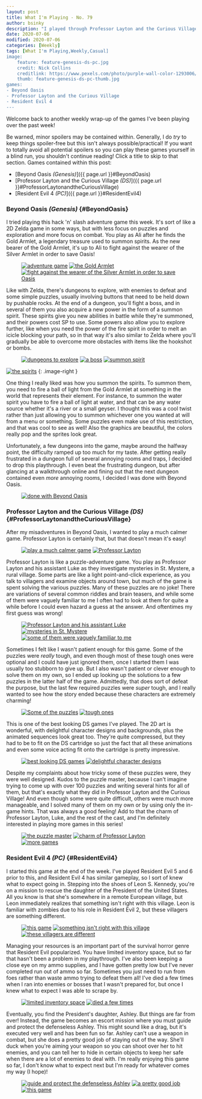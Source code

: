 ```yaml
---
layout: post
title: What I'm Playing - No. 79
author: bsinky
description: "I played through Professor Layton and the Curious Village and began Resident Evil 4 this week."
date: 2020-07-06
modified: 2020-07-06
categories: [Weekly]
tags: [What I'm Playing,Weekly,Casual]
image:
    feature: feature-genesis-ds-pc.jpg
    credit: Nick Collins
    creditlink: https://www.pexels.com/photo/purple-wall-color-1293006/
    thumb: feature-genesis-ds-pc-thumb.jpg
games:
- Beyond Oasis
- Professor Layton and the Curious Village
- Resident Evil 4
---
```


Welcome back to another weekly wrap-up of the games I've been playing over the
past week!

Be warned, minor spoilers may be contained within. Generally, I do *try* to keep
things spoiler-free but this isn't always possible/practical! If you want to
totally avoid all potential spoilers so you can play these games yourself in a
blind run, you shouldn't continue reading! Click a title to skip to that section.
Games contained within this post:

 - [Beyond Oasis *(Genesis)*]({{ page.url }}#BeyondOasis)
 - [Professor Layton and the Curious Village *(DS)*]({{ page.url }}#ProfessorLaytonandtheCuriousVillage)
 - [Resident Evil 4 *(PC)*]({{ page.url }}#ResidentEvil4)

<!--more-->

### Beyond Oasis *(Genesis)*    {#BeyondOasis}

I tried playing this hack 'n' slash adventure game this week. It's sort of like
a 2D Zelda game in some ways, but with less focus on puzzles and exploration and
more focus on combat. You play as Ali after he finds the Gold Armlet, a
legendary treasure used to summon spirits. As the new bearer of the Gold Armlet,
it's up to Ali to fight against the wearer of the Silver Armlet in order to save
Oasis!

<figure class="third">
    <a href="https://i.imgur.com/078XzBb.png"><img src="https://i.imgur.com/078XzBbm.png" alt="adventure game"/></a>
    <a href="https://i.imgur.com/YwyCoFL.png"><img src="https://i.imgur.com/YwyCoFLm.png" alt="the Gold Armlet"/></a>
    <a href="https://i.imgur.com/syWVyvU.png"><img src="https://i.imgur.com/syWVyvUm.png" alt="fight against the wearer of the Silver Armlet in order to save Oasis"/></a>
</figure>

Like with Zelda, there's dungeons to explore, with enemies to defeat and some
simple puzzles, usually involving buttons that need to be held down by pushable
rocks. At the end of a dungeon, you'll fight a boss, and in several of them you
also acquire a new power in the form of a summon spirit. These spirits give you
new abilities in battle while they're summoned, and their powers cost SP to use.
Some powers also allow you to explore further, like when you need the power of
the fire spirit in order to melt an icicle blocking your path, so in that way
it's also similar to Zelda where you'll gradually be able to overcome more
obstacles with items like the hookshot or bombs.

<figure class="third">
    <a href="https://i.imgur.com/LrtjJNZ.png"><img src="https://i.imgur.com/LrtjJNZm.png" alt="dungeons to explore"/></a>
    <a href="https://i.imgur.com/24rZG0d.png"><img src="https://i.imgur.com/24rZG0dm.png" alt="a boss"/></a>
    <a href="https://i.imgur.com/omVGhOS.png"><img src="https://i.imgur.com/omVGhOSm.png" alt="summon spirit"/></a>
</figure>

[![the spirits](https://i.imgur.com/cSrWy4Ym.png)](https://i.imgur.com/cSrWy4Y.png)
{: .image-right }

One thing I really liked was how you summon the spirits. To summon them, you
need to fire a ball of light from the Gold Armlet at something in the world that
represents their element. For instance, to summon the water spirit you have to
fire a ball of light at water, and that can be any water source whether it's a
river or a small geyser. I thought this was a cool twist rather than just
allowing you to summon whichever one you wanted at will from a menu or
something. Some puzzles even make use of this restriction, and that was cool to
see as well! Also the graphics are beautiful, the colors really pop and the
sprites look great.

Unfortunately, a few dungeons into the game, maybe around the halfway point, the
difficulty ramped up too much for my taste. After getting really frustrated in a
dungeon full of several annoying rooms and traps, I decided to drop this
playthrough. I even beat the frustrating dungeon, but after glancing at a
walkthrough online and fining out that the next dungeon contained even *more*
annoying rooms, I decided I was done with Beyond Oasis.

<figure class="half center">
    <a href="https://i.imgur.com/7phSWEO.png"><img src="https://i.imgur.com/7phSWEOm.png" alt="done with Beyond Oasis"/></a>
</figure>

### Professor Layton and the Curious Village *(DS)*    {#ProfessorLaytonandtheCuriousVillage}

After my misadventures in Beyond Oasis, I wanted to play a much calmer game.
Professor Layton is certainly that, but that doesn't mean it's easy!

<figure class="third center">
    <a href="https://i.imgur.com/AfZDttz.png"><img src="https://i.imgur.com/AfZDttzm.png" alt="play a much calmer game"/></a>
    <a href="https://i.imgur.com/dkbEjot.png"><img src="https://i.imgur.com/dkbEjotm.png" alt="Professor Layton"/></a>
</figure>

Professor Layton is like a puzzle-adventure game. You play as Professor Layton
and his assistant Luke as they investigate mysteries in St. Mystere, a rural
village. Some parts are like a light point-and-click experience, as you talk to
villagers and examine objects around town, but much of the game is spent solving
the various puzzles. Many of these puzzles are no joke! There are variations of
several common riddles and brain teasers, and while some of them were vaguely
familiar to me I often had to look at them for quite a while before I could even
hazard a guess at the answer. And oftentimes my first guess was wrong!

<figure class="third">
    <a href="https://i.imgur.com/jOB4PPA.png"><img src="https://i.imgur.com/jOB4PPAm.png" alt="Professor Layton and his assistant Luke"/></a>
    <a href="https://i.imgur.com/N7y11Jc.png"><img src="https://i.imgur.com/N7y11Jcm.png" alt="mysteries in St. Mystere"/></a>
    <a href="https://i.imgur.com/OAHjWfF.png"><img src="https://i.imgur.com/OAHjWfFm.png" alt="some of them were vaguely familiar to me"/></a>
</figure>

Sometimes I felt like I wasn't patient enough for this game. Some of the puzzles
were *really* tough, and even though most of these tough ones were optional and
I could have just ignored them, once I started them I was usually too stubborn
to give up. But I also wasn't patient or clever enough to solve them on my own,
so I ended up looking up the solutions to a few puzzles in the latter half of
the game. Admittedly, that does sort of defeat the purpose, but the last few
required puzzles were *super* tough, and I really wanted to see how the story
ended because these characters are extremely charming!

<figure class="third center">
    <a href="https://i.imgur.com/0rLIdrU.png"><img src="https://i.imgur.com/0rLIdrUm.png" alt="Some of the puzzles"/></a>
    <a href="https://i.imgur.com/W4r3Vi6.png"><img src="https://i.imgur.com/W4r3Vi6m.png" alt="tough ones"/></a>
</figure>

This is one of the best looking DS games I've played. The 2D art is wonderful,
with delightful character designs and backgrounds, plus the animated sequences
look great too. They're quite compressed, but they had to be to fit on the DS
cartridge so just the fact that all these animations and even some voice acting
fit onto the cartridge is pretty impressive.

<figure class="third center">
    <a href="https://i.imgur.com/9QWAxbZ.png"><img src="https://i.imgur.com/9QWAxbZm.png" alt="best looking DS games"/></a>
    <a href="https://i.imgur.com/OSIsEXq.png"><img src="https://i.imgur.com/OSIsEXqm.png" alt="delightful character designs"/></a>
</figure>

Despite my complaints about how tricky some of these puzzles were, they were
well designed. Kudos to the puzzle master, because I can't imagine trying to
come up with over 100 puzzles and writing several hints for all of them, but
that's exactly what they did in Professor Layton and the Curious Village! And
even though some were quite difficult, others were much more manageable, and I
solved many of them on my own or by using only the in-game hints. That was
always a good feeling! Add to that the charm of Professor Layton, Luke, and the
rest of the cast, and I'm definitely interested in playing more games in this
series!

<figure class="third">
    <a href="https://i.imgur.com/GRvyxSn.png"><img src="https://i.imgur.com/GRvyxSnm.png" alt="the puzzle master"/></a>
    <a href="https://i.imgur.com/SC4WyRy.png"><img src="https://i.imgur.com/SC4WyRym.png" alt="charm of Professor Layton"/></a>
    <a href="https://i.imgur.com/aXrh4E1.png"><img src="https://i.imgur.com/aXrh4E1m.png" alt="more games"/></a>
</figure>

### Resident Evil 4 *(PC)*    {#ResidentEvil4}

I started this game at the end of the week. I've played Resident Evil 5 and 6
prior to this, and Resident Evil 4 has similar gameplay, so I sort of knew what
to expect going in. Stepping into the shoes of Leon S. Kennedy, you're on a
mission to rescue the daughter of the President of the United States. All you
know is that she's somewhere in a remote European village, but Leon immediately
realizes that something isn't right with this village. Leon is familiar with
zombies due to his role in Resident Evil 2, but these villagers are something
different.

<figure class="third">
    <a href="https://i.imgur.com/bapeWar.jpg"><img src="https://i.imgur.com/bapeWarm.jpg" alt="this game"/></a>
    <a href="https://i.imgur.com/N3XvvO9.jpg"><img src="https://i.imgur.com/N3XvvO9m.jpg" alt="something isn't right with this village"/></a>
    <a href="https://i.imgur.com/cFwKPvD.jpg"><img src="https://i.imgur.com/cFwKPvDm.jpg" alt="these villagers are different"/></a>
</figure>

Managing your resources is an important part of the survival horror genre that
Resident Evil popularized. You have limited inventory space, but so far that
hasn't been a problem in my playthrough. I've also been keeping a close eye on
my ammo supplies, and I have gotten pretty low but I've never completed run out
of ammo so far. Sometimes you just need to run from foes rather than waste ammo
trying to defeat them all! I've died a few times when I ran into enemies or
bosses that I wasn't prepared for, but once I knew what to expect I was able to
scrape by.

<figure class="half">
    <a href="https://i.imgur.com/205DfJP.jpg"><img src="https://i.imgur.com/205DfJPm.jpg" alt="limited inventory space"/></a>
    <a href="https://i.imgur.com/nDIkCf1.jpg"><img src="https://i.imgur.com/nDIkCf1m.jpg" alt="died a few times"/></a>
</figure>

Eventually, you find the President's daughter, Ashley. But things are far from
over! Instead, the game becomes an escort mission where you must guide and
protect the defenseless Ashley. This might sound like a drag, but it's executed
very well and has been fun so far. Ashley can't use a weapon in combat, but she
does a pretty good job of staying out of the way. She'll duck when you're aiming
your weapon so you can shoot over her to hit enemies, and you can tell her to
hide in certain objects to keep her safe when there are a lot of enemies to deal
with. I'm really enjoying this game so far, I don't know what to expect next but
I'm ready for whatever comes my way (I hope)!

<figure class="third">
    <a href="https://i.imgur.com/4jQdKNO.jpg"><img src="https://i.imgur.com/4jQdKNOm.jpg" alt="guide and protect the defenseless Ashley"/></a>
    <a href="https://i.imgur.com/eHff6Vh.jpg"><img src="https://i.imgur.com/eHff6Vhm.jpg" alt="a pretty good job"/></a>
    <a href="https://i.imgur.com/doJvhMR.jpg"><img src="https://i.imgur.com/doJvhMRm.jpg" alt="this game"/></a>
</figure>

